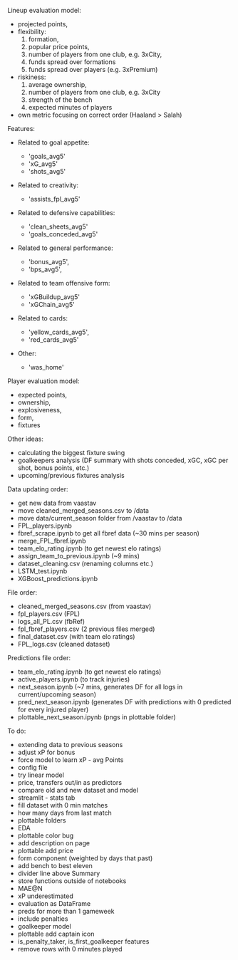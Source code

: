Lineup evaluation model:
- projected points,
- flexibility:
  1. formation,
  2. popular price points,
  3. number of players from one club, e.g. 3xCity,
  4. funds spread over formations
  5. funds spread over players (e.g. 3xPremium)
- riskiness:
  1. average ownership,
  2. number of players from one club, e.g. 3xCity
  3. strength of the bench
  4. expected minutes of players
- own metric focusing on correct order (Haaland > Salah)


Features:
- Related to goal appetite:
    - 'goals_avg5'
    - 'xG_avg5'
    - 'shots_avg5'

- Related to creativity:
    - 'assists_fpl_avg5'
    
- Related to defensive capabilities:
    - 'clean_sheets_avg5'
    - 'goals_conceded_avg5'

- Related to general performance:
    - 'bonus_avg5', 
    - 'bps_avg5', 

- Related to team offensive form:
    - 'xGBuildup_avg5'
    - 'xGChain_avg5'
    
- Related to cards:
    - 'yellow_cards_avg5',
    - 'red_cards_avg5'
    
- Other:
    - 'was_home'


Player evaluation model:
- expected points,
- ownership,
- explosiveness,
- form,
- fixtures


Other ideas:
- calculating the biggest fixture swing
- goalkeepers analysis (DF summary with shots conceded, xGC, xGC per shot, bonus points, etc.)
- upcoming/previous fixtures analysis


Data updating order:
- get new data from vaastav
- move cleaned_merged_seasons.csv to /data
- move data/current_season folder from /vaastav to /data
- FPL_players.ipynb
- fbref_scrape.ipynb to get all fbref data (~30 mins per season)
- merge_FPL_fbref.ipynb
- team_elo_rating.ipynb (to get newest elo ratings)
- assign_team_to_previous.ipynb (~9 mins)
- dataset_cleaning.csv (renaming columns etc.)
- LSTM_test.ipynb
- XGBoost_predictions.ipynb


File order:
- cleaned_merged_seasons.csv (from vaastav)
- fpl_players.csv (FPL)
- logs_all_PL.csv (fbRef)
- fpl_fbref_players.csv (2 previous files merged)
- final_dataset.csv (with team elo ratings)
- FPL_logs.csv (cleaned dataset)


Predictions file order:
- team_elo_rating.ipynb (to get newest elo ratings)
- active_players.ipynb (to track injuries)
- next_season.ipynb (~7 mins, generates DF for all logs in current/upcoming season)
- pred_next_season.ipynb (generates DF with predictions with 0 predicted for every injured player)
- plottable_next_season.ipynb (pngs in plottable folder)


To do:
- extending data to previous seasons
- adjust xP for bonus
- force model to learn xP - avg Points
- config file
- try linear model
- price, transfers out/in as predictors
- compare old and new dataset and model
- streamlit - stats tab
- fill dataset with 0 min matches
- how many days from last match
- plottable folders
- EDA
- plottable color bug
- add description on page
- plottable add price
- form component (weighted by days that past)
- add bench to best eleven
- divider line above Summary
- store functions outside of notebooks
- MAE@N
- xP underestimated
- evaluation as DataFrame
- preds for more than 1 gameweek
- include penalties 
- goalkeeper model
- plottable add captain icon
- is_penalty_taker, is_first_goalkeeper features
- remove rows with 0 minutes played